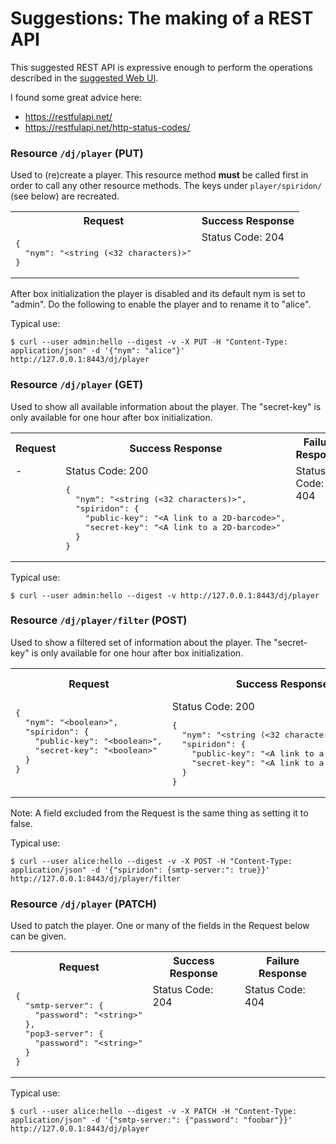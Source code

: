 # Suggestions: The making of a REST API

This suggested REST API is expressive enough to perform the operations described in the [suggested Web UI](../webui/suggestions.md).

I found some great advice here:

* https://restfulapi.net/
* https://restfulapi.net/http-status-codes/

### Resource `/dj/player` (**PUT**)

Used to (re)create a player. This resource method **must** be called first in order to call any other resource methods. The keys under `player/spiridon/` (see below) are recreated.

<table>
  <tr>
    <th>Request</th>
    <th>Success Response</th>
  </tr>
  <tr>
    <td valign="top"><pre lang="json">{
  "nym": "&lt;string (<32 characters)&gt;"
}</pre></td>
    <td valign="top">Status Code: 204</td>
  </tr>
</table>

After box initialization the player is disabled and its default nym is set to "admin". Do the following to enable the player and to rename it to "alice".

Typical use:

`$ curl --user admin:hello --digest -v -X PUT -H "Content-Type: application/json" -d '{"nym": "alice"}' http://127.0.0.1:8443/dj/player`

### Resource `/dj/player` (**GET**)

Used to show all available information about the player. The "secret-key" is only available for one hour after box initialization.

<table>
  <tr>
    <th>Request</th>
    <th>Success Response</th>
    <th>Failure Response</th>
  </tr>
  <tr>
    <td valign="top">-</td>
    <td valign="top">Status Code: 200<pre lang="json">{
  "nym": "&lt;string (<32 characters)&gt;",
  "spiridon": {
    "public-key": "&lt;A link to a 2D-barcode&gt;",
    "secret-key": "&lt;A link to a 2D-barcode&gt;"
  }
}</pre></td>
    <td valign="top">Status Code: 404</td>
  </tr>
</table>

Typical use:

`$ curl --user admin:hello --digest -v http://127.0.0.1:8443/dj/player`

### Resource `/dj/player/filter` (**POST**)

Used to show a filtered set of information about the player. The "secret-key" is only available for one hour after box initialization.

<table>
  <tr>
    <th>Request</th>
    <th>Success Response</th>
    <th>Failure Response</th>
  </tr>
  <tr>
    <td valign="top"><pre lang="json">{
  "nym": "&lt;boolean&gt;",
  "spiridon": {
    "public-key": "&lt;boolean&gt;",
    "secret-key": "&lt;boolean&gt;"
  }
}</pre></td>
    <td valign="top">Status Code: 200<pre lang="json">{
  "nym": "&lt;string (<32 characters)&gt;",
  "spiridon": {
    "public-key": "&lt;A link to a 2D-barcode&gt;",
    "secret-key": "&lt;A link to a 2D-barcode&gt;"
  }
}</pre></td>
    <td valign="top">Status Code: 404</td>
  </tr>
</table>

Note: A field excluded from the Request is the same thing as setting it to false.

Typical use:

`$ curl --user alice:hello --digest -v -X POST -H "Content-Type: application/json" -d '{"spiridon": {smtp-server:": true}}' http://127.0.0.1:8443/dj/player/filter`

### Resource `/dj/player` (**PATCH**)

Used to patch the player. One or many of the fields in the Request below can be given.

<table>
  <tr>
    <th>Request</th>
    <th>Success Response</th>
    <th>Failure Response</th>
  </tr>
  <tr>
    <td valign="top"><pre lang="json">{
  "smtp-server": {
    "password": "&lt;string&gt;"
  },
  "pop3-server": {
    "password": "&lt;string&gt;"
  }
}</pre></td>
    <td valign="top">Status Code: 204</td>
    <td valign="top">Status Code: 404</td>
  </tr>
</table>

Typical use:

`$ curl --user alice:hello --digest -v -X PATCH -H "Content-Type: application/json" -d '{"smtp-server:": {"password": "foobar"}}' http://127.0.0.1:8443/dj/player`
